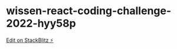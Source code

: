 # wissen-react-coding-challenge-2022-hyy58p

[Edit on StackBlitz ⚡️](https://stackblitz.com/edit/wissen-react-coding-challenge-2022-hyy58p)